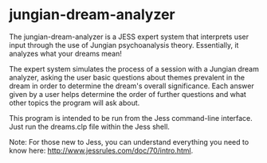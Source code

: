 # jungian-dream-analyzer

The jungian-dream-analyzer is a JESS expert system that interprets user input through the use of Jungian psychoanalysis theory. Essentially, it analyzes what your dreams mean!

The expert system simulates the process of a session with a Jungian dream analyzer, asking the user basic questions about themes prevalent in the dream in order to determine the dream's overall significance. Each answer given by a user helps determine the order of further questions and what other topics the program will ask about.

This program is intended to be run from the Jess command-line interface. Just run the dreams.clp file within the Jess shell.

Note: For those new to Jess, you can understand everything you need to know here: http://www.jessrules.com/doc/70/intro.html. 

